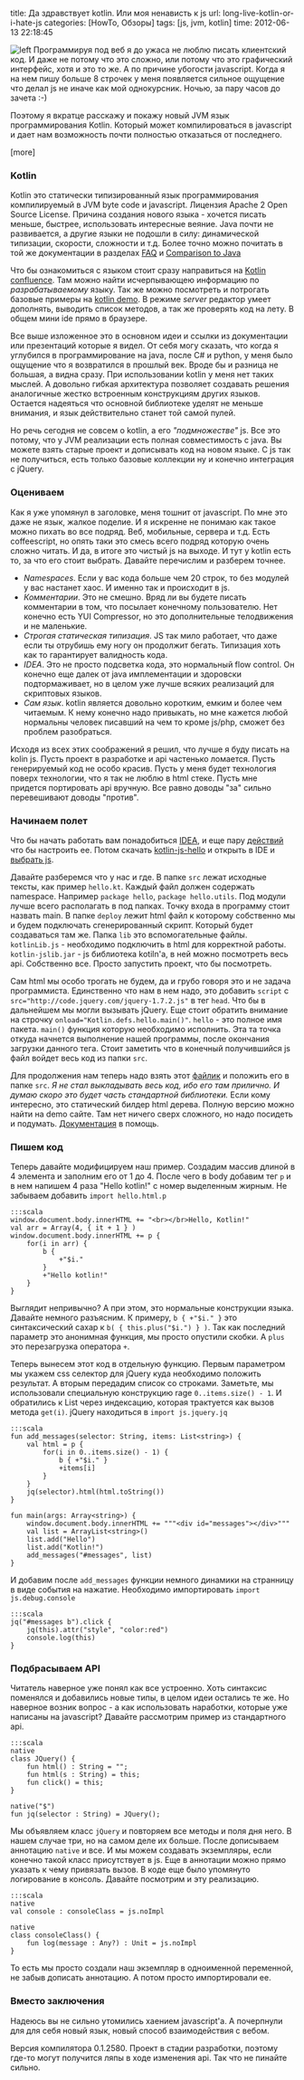 title: Да здравствует kotlin. Или моя ненависть к js
url: long-live-kotlin-or-i-hate-js
categories: [HowTo, Обзоры]
tags: [js, jvm, kotlin]
time: 2012-06-13 22:18:45


![left](~kotlin-logo.png)
Программируя под веб я до ужаса не люблю писать клиентский код. И даже не потому что это сложно, или потому что это графический интерфейс, хотя и это то же. А по причине убогости javascript. Когда я на нем пишу больше 8 строчек у меня появляется сильное ощущение что делал js не иначе как мой однокурсник. Ночью, за пару часов до зачета :-) 

Поэтому я вкратце расскажу и покажу новый JVM язык программирования Kotlin. Который может компилироваться в javascript и дает нам возможность почти полностью отказаться от последнего.

[more]

### Kotlin
Kotlin это статически типизированный язык программирования компилируемый в JVM byte code и javascript. Лицензия Apache 2 Open Source License. Причина создания нового языка - хочется писать меньше, быстрее, использовать интересные веяние. Java почти не развивается, а другие языки не подошли в силу: динамической типизации, скорости, сложности и т.д. Более точно можно почитать в той же документации в разделах [FAQ](http://confluence.jetbrains.net/display/Kotlin/FAQ) и [Comparison to Java](http://confluence.jetbrains.net/display/Kotlin/Comparison+to+Java) 

Что бы ознакомиться с языком стоит сразу направиться на [Kotlin confluence](http://confluence.jetbrains.net/display/Kotlin/Welcome). Там можно найти исчерпывающею информацию по _разрабатываемому_ языку. Так же можно посмотреть и потрогать базовые примеры на [kotlin demo](http://kotlin-demo.jetbrains.com/). В режиме _server_ редактор умеет дополнять, выводить список методов, а так же проверять код на лету. В общем мини ide прямо в браузере.

Все выше изложенное это в основном идеи и ссылки из документации или презентаций которые я видел. От себя могу сказать, что когда я углубился в программирование на java, после С# и python, у меня было ощущение что я возвратился в прошлый век. Вроде бы и разница не большая, а видна сразу. При использовании kotlin у меня нет таких мыслей. А довольно гибкая архитектура позволяет создавать решения аналогичные жестко встроенным конструкциям других языков. Остается надеяться что основной библиотеке уделят не меньше внимания, и язык действительно станет той самой пулей.

Но речь сегодня не совсем о kotlin, а его _"подмножестве"_ js. Все это потому, что у JVM реализации есть полная совместимость с java. Вы можете взять старые проект и дописывать код на новом языке. С js так не получиться, есть только базовые коллекции ну и конечно интеграция с jQuery.


### Оцениваем
Как я уже упомянул в заголовке, меня тошнит от javascript. По мне это даже не язык, жалкое поделие. И я искренне не понимаю как такое можно пихать во все подряд. Веб, мобильные, сервера и т.д. Есть coffeescript, но опять таки это смесь всего подряд которую очень сложно читать. И да, в итоге это чистый js на выходе. И тут у kotlin есть то, за что его стоит выбрать. Давайте перечислим и разберем точнее.
   
 * _Namespaces_. Если у вас кода больше чем 20 строк, то без модулей у вас настанет хаос. И именно так и происходит в js.
 * _Комментарии_. Это не смешно. Вряд ли вы будете писать комментарии в том, что посылает конечному пользователю. Нет конечно есть YUI Compressor, но это дополнительные телодвижения и не маленькие.
 * _Строгая статическая типизация_. JS так мило работает, что даже если ты отрубишь ему ногу он продолжит бегать. Типизация хоть как то гарантирует валидность кода.
 * _IDEA_. Это не просто подсветка кода, это нормальный flow control. Он конечно еще далек от java имплементации и здоровски подтормаживает, но в целом уже лучше всяких реализаций для скриптовых языков.
 * _Сам язык_. kotlin является довольно коротким, емким и более чем читаемым. К нему конечно надо привыкать, но мне кажется любой нормальны человек писавший на чем то кроме js/php, сможет без проблем разобраться.

Исходя из всех этих соображений я решил, что лучше я буду писать на kolin js. Пусть проект в разработке и api частенько ломается. Пусть генерируемый код не особо красив. Пусть у меня будет технология поверх технологии, что я так не люблю в html стеке. Пусть мне придется портировать api вручную. Все равно доводы "за" сильно перевешивают доводы "против".


### Начинаем полет
Что бы начать работать вам понадобиться [IDEA](http://www.jetbrains.com/idea/), и еще пару [действий](http://blog.jetbrains.com/kotlin/installing-a-milestone-candidate/) что бы настроить ее. Потом скачать [kotlin-js-hello](https://github.com/abreslav/kotlin-js-hello) и открыть в IDE и [выбрать js](http://blog.jetbrains.com/kotlin/files/2012/06/Set-up-for-JS.png). 

Давайте разберемся что у нас и где. В папке `src` лежат исходные тексты, как пример `hello.kt`. Каждый файл должен содержать namespace. Например `package hello`, `package hello.utils`. Под модули лучше всего располагать в под папках. Точку входа в программу стоит назвать main. В папке `deploy` лежит html файл к которому собственно мы и будем подключать сгенерированный скрипт. Который будет создаваться там же. Папка `lib` это вспомогательные файлы. `kotlinLib.js` - необходимо подключить в html для корректной работы. `kotlin-jslib.jar` - js библиотека kotiln'a, в ней можно посмотреть весь api. Собственно все. Просто запустить проект, что бы посмотреть.

Сам html мы особо трогать не будем, да и грубо говоря это и не задача программиста. Единственно что нам в нем надо, это добавить `script` c `src="http://code.jquery.com/jquery-1.7.2.js"` в тег `head`. Что бы в дальнейшем мы могли вызывать jQuery. Еще стоит обратить внимание на строчку `onload="Kotlin.defs.hello.main()"`. `hello` - это полное имя пакета. `main()` функция которую необходимо исполнить. Эта та точка откуда начнется выполнение нашей программы, после окончания загрузки данного тега. Стоит заметить что в конечный получившийся js файл войдет весь код из папки `src`.

Для продолжения нам теперь надо взять этот [файлик](http://isudo.ru/wp-content/uploads/2012/06/builder.kt) и положить его в папке `src`. _Я не стал выкладывать весь код, ибо его там прилично. И думаю скоро это будет часть стандартной библиотеки._ Если кому интересно, это статический билдер html дерева. Полную версию можно найти на demo сайте. Там нет ничего сверх сложного, но надо посидеть и подумать. [Документация](http://confluence.jetbrains.net/display/Kotlin/Type-safe+Groovy-style+builders) в помощь.


### Пишем код
Теперь давайте модифицируем наш пример. Создадим массив длиной в 4 элемента и заполним его от 1 до 4. После чего в body добавим  тег `p` и в нем напишем 4 раза "Hello kotlin!" с номер выделенным жирным. Не забываем добавить `import hello.html.p` 
    
    :::scala
    window.document.body.innerHTML += "<br></br>Hello, Kotlin!"
    val arr = Array(4, { it + 1 } )
    window.document.body.innerHTML += p {
        for(i in arr) {
            b {
                +"$i."
            }
            +"Hello kotlin!"
        }
    }

Выглядит непривычно? А при этом, это нормальные конструкции языка. Давайте немного разъясним. К примеру, `b { +"$i." }` это синтаксический сахар к `b( { this.plus("$i.") } )`. Так как последний параметр это анонимная функция, мы просто опустили скобки. А `plus` это перезагрузка оператора `+`.

Теперь вынесем этот код в отдельную функцию. Первым параметром мы укажем css селектор для jQuery куда необходимо положить результат. А вторым передадим список со строками. Заметьте, мы использовали специальную конструкцию rage `0..items.size() - 1`. И обратились к List через индексацию, которая трактуется как вызов метода `get(i)`. jQuery находиться в `import js.jquery.jq` 

    :::scala
    fun add_messages(selector: String, items: List<string>) {
        val html = p {
            for(i in 0..items.size() - 1) {
                b { +"$i." }
                +items[i]
            }
        }
        jq(selector).html(html.toString())
    }
    
    fun main(args: Array<string>) {
        window.document.body.innerHTML += """<div id="messages"></div>"""
        val list = ArrayList<string>()
        list.add("Hello")
        list.add("Kotlin!")
        add_messages("#messages", list)
    }
    
И добавим после `add_messages` функции немного динамики на странницу в виде события на нажатие. Необходимо импортировать `import js.debug.console`

    :::scala
    jq("#messages b").click {
        jq(this).attr("style", "color:red")
        console.log(this)
    }


### Подбрасываем API
Читатель наверное уже понял как все устроенно. Хоть синтаксис поменялся и добавились новые типы, в целом идеи остались те же. Но наверное возник вопрос - а как использовать наработки, которые уже написаны на javascript? Давайте рассмотрим пример из стандартного api.

    :::scala
    native
    class JQuery() {
        fun html() : String = "";
        fun html(s : String) = this;
        fun click() = this;
    }
    
    native("$")
    fun jq(selector : String) = JQuery();

Мы объявляем класс `jQuery` и повторяем все методы и поля дня него. В нашем случае три, но на самом деле их больше. После дописываем аннотацию `native` и все. И мы можем создавать экземпляры, если конечно такой класс присутствует в js. Еще в аннотации можно прямо указать к чему привязать вызов. В коде еще было упомянуто логирование в консоль. Давайте посмотрим и эту реализацию.

    :::scala
    native
    val console : consoleClass = js.noImpl
    
    native
    class consoleClass() {
        fun log(message : Any?) : Unit = js.noImpl
    }

То есть мы просто создали наш экземпляр в одноименной переменной, не забыв дописать аннотацию. А потом просто импортировали ее.


### Вместо заключения
Надеюсь вы не сильно утомились хаением javascript'a. А почерпнули для для себя новый язык, новый способ взаимодействия с вебом. 

Версия компилятора 0.1.2580. Проект в стадии разработки, поэтому где-то могут получится ляпы в ходе изменения api. Так что не пинайте сильно.
